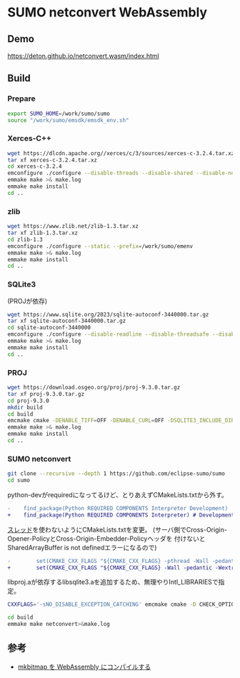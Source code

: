 # SUMO netconvert WebAssembly
## Demo
https://deton.github.io/netconvert.wasm/index.html

## Build
### Prepare
```sh
export SUMO_HOME=/work/sumo/sumo
source "/work/sumo/emsdk/emsdk_env.sh"
```

### Xerces-C++
```sh
wget https://dlcdn.apache.org//xerces/c/3/sources/xerces-c-3.2.4.tar.xz
tar xf xerces-c-3.2.4.tar.xz
cd xerces-c-3.2.4
emconfigure ./configure --disable-threads --disable-shared --disable-network --prefix=/work/sumo/emenv
emmake make >& make.log
emmake make install
cd ..
```

### zlib
```sh
wget https://www.zlib.net/zlib-1.3.tar.xz
tar xf zlib-1.3.tar.xz
cd zlib-1.3
emconfigure ./configure --static --prefix=/work/sumo/emenv
emmake make >& make.log
emmake make install
cd ..
```

### SQLite3
(PROJが依存)
```sh
wget https://www.sqlite.org/2023/sqlite-autoconf-3440000.tar.gz
tar xf sqlite-autoconf-3440000.tar.gz
cd sqlite-autoconf-3440000
emconfigure ./configure --disable-readline --disable-threadsafe --disable-dynamic-extensions --disable-shared --prefix=/work/sumo/emenv
emmake make >& make.log
emmake make install
cd ..
```

### PROJ
```sh
wget https://download.osgeo.org/proj/proj-9.3.0.tar.gz
tar xf proj-9.3.0.tar.gz
cd proj-9.3.0
mkdir build
cd build
emcmake cmake -DENABLE_TIFF=OFF -DENABLE_CURL=OFF -DSQLITE3_INCLUDE_DIR=/work/sumo/emenv/include -DSQLITE3_LIBRARY=/work/sumo/emenv/lib/libsqlite3.a -DCMAKE_THREAD_LIBS_INIT=OFF -DBUILD_APPS=OFF -DBUILD_SHARED_LIBS=OFF -DBUILD_TESTING=OFF -DCMAKE_INSTALL_PREFIX=/work/sumo/emenv ..
emmake make >& make.log
emmake make install
cd ..
```

### SUMO netconvert
```sh
git clone --recursive --depth 1 https://github.com/eclipse-sumo/sumo
cd sumo
```

python-devがrequiredになってるけど、とりあえずCMakeLists.txtから外す。
```diff
-    find_package(Python REQUIRED COMPONENTS Interpreter Development)
+    find_package(Python REQUIRED COMPONENTS Interpreter) # Development)
```

[スレッド](https://emscripten.org/docs/porting/pthreads.html)を使わないようにCMakeLists.txtを変更。
(サーバ側でCross-Origin-Opener-PolicyとCross-Origin-Embedder-Policyヘッダを
付けないとSharedArrayBuffer is not definedエラーになるので)

```diff
-        set(CMAKE_CXX_FLAGS "${CMAKE_CXX_FLAGS} -pthread -Wall -pedantic -Wextra")
+        set(CMAKE_CXX_FLAGS "${CMAKE_CXX_FLAGS} -Wall -pedantic -Wextra")
```

libproj.aが依存するlibsqlite3.aを追加するため、無理やりIntl_LIBRARIESで指定。

```sh
CXXFLAGS='-sNO_DISABLE_EXCEPTION_CATCHING' emcmake cmake -D CHECK_OPTIONAL_LIBS=OFF -D FOX_CONFIG= -D MVN_EXECUTABLE= -D FMI=OFF -D NETEDIT=OFF -D ENABLE_PYTHON_BINDINGS=OFF -D ENABLE_JAVA_BINDINGS=OFF -D SWIG_LIBRARY= -D Intl_LIBRARY= -D X11_LIBRARY= -D XercesC_INCLUDE_DIR=/work/sumo/emenv/include -D XercesC_LIBRARY=/work/sumo/emenv/lib/libxerces-c.a -D XercesC_VERSION=3.2.4 -D ZLIB_INCLUDE_DIR=/work/sumo/emenv/include -D ZLIB_LIBRARY=/work/sumo/emenv/lib/libz.a -DPROJ_INCLUDE_DIR=/work/sumo/emenv/include -DPROJ_LIBRARY=/work/sumo/emenv/lib/libproj.a -DIntl_LIBRARIES=/work/sumo/emenv/lib/libsqlite3.a -DCMAKE_EXE_LINKER_FLAGS='-sFILESYSTEM=1 -sEXPORTED_RUNTIME_METHODS=FS,callMain -sMODULARIZE=1 -sEXPORT_ES6 -sINVOKE_RUN=0 -sENVIRONMENT=web,node -sALLOW_MEMORY_GROWTH=1 --embed-file /work/sumo/emenv/share/proj@.' -B build .

cd build
emmake make netconvert>&make.log
```

## 参考
* [mkbitmap を WebAssembly にコンパイルする](https://web.dev/articles/compiling-mkbitmap-to-webassembly?hl=ja)

